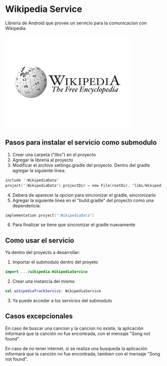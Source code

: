 # Wikipedia Service
<p> Libreria de Android que provee un servicio para la comunicacion con Wikipedia.
</p>

![alt text](img/WikipediaLogo.png)

## Pasos para instalar el servicio como submodulo

1. Crear una carpeta ("libs") en el proyecto
2. Agregar la libreria al proyecto
3. Modificar el archivo settings.gradle del proyecto. Dentro del gradle agregar la siguiente línea:
```kotlin
include ':WikipediaData'
project(':WikipediaData').projectDir = new File(rootDir, 'libs/WikipediaData/')
```
4. Debera de aparecer la opcion para sincronizar el gradle, sincronizarlo
5. Agregar la siguiente linea en el "build.gradle" del proyecto como una dependencia:
```kotlin
implementation project(":WikipediaData")
```
6. Para finalizar se tiene que sincronizar el gradle nuevamente

## Como usar el servicio

Ya dentro del proyecto a desarrollar:
1. Importar el submodulo dentro del proyeto
```kotlin
import .../wikipedia.WikipediaService
```
2. Crear una instancia del mismo
```kotlin
val wikipediaTrackService: WikipediaService
```
3. Ya puede acceder a los servicios del submodulo 

## Casos excepcionales

En caso de buscar una cancion y la cancion no existe, la aplicación informará que la canción no fue encontrada, con el mensaje "Song not found".

En caso de no tener internet, si se realiza una busqueda la aplicación informará que la canción no fue encontrada, tambien con el mensaje "Song not found".